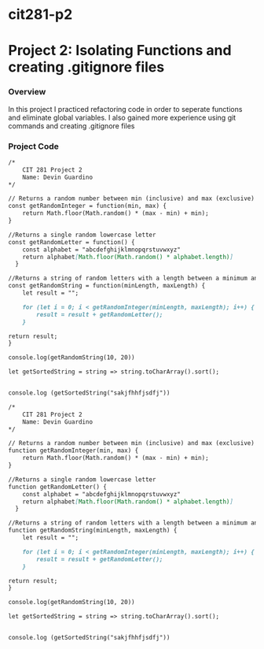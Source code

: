 # cit281-p2

# Project 2: Isolating Functions and creating .gitignore files

### Overview
In this project I practiced refactoring code in order to seperate functions and eliminate global variables. I also gained more experience using git commands and creating .gitignore files

### Project Code
```markdown
/*
    CIT 281 Project 2
    Name: Devin Guardino
*/

// Returns a random number between min (inclusive) and max (exclusive)
const getRandomInteger = function(min, max) {
    return Math.floor(Math.random() * (max - min) + min);
}

//Returns a single random lowercase letter
const getRandomLetter = function() {
    const alphabet = "abcdefghijklmnopqrstuvwxyz"
    return alphabet[Math.floor(Math.random() * alphabet.length)]
  }

//Returns a string of random letters with a length between a minimum and maximum input value
const getRandomString = function(minLength, maxLength) {
    let result = "";

    for (let i = 0; i < getRandomInteger(minLength, maxLength); i++) {
        result = result + getRandomLetter();
    }

return result;
}

console.log(getRandomString(10, 20))

let getSortedString = string => string.toCharArray().sort();


console.log (getSortedString("sakjfhhfjsdfj"))
```

```markdown
/*
    CIT 281 Project 2
    Name: Devin Guardino
*/

// Returns a random number between min (inclusive) and max (exclusive)
function getRandomInteger(min, max) {
    return Math.floor(Math.random() * (max - min) + min);
}

//Returns a single random lowercase letter
function getRandomLetter() {
    const alphabet = "abcdefghijklmnopqrstuvwxyz"
    return alphabet[Math.floor(Math.random() * alphabet.length)]
  }

//Returns a string of random letters with a length between a minimum and maximum input value
function getRandomString(minLength, maxLength) {
    let result = "";

    for (let i = 0; i < getRandomInteger(minLength, maxLength); i++) {
        result = result + getRandomLetter();
    }

return result;
}

console.log(getRandomString(10, 20))

let getSortedString = string => string.toCharArray().sort();


console.log (getSortedString("sakjfhhfjsdfj"))
```

